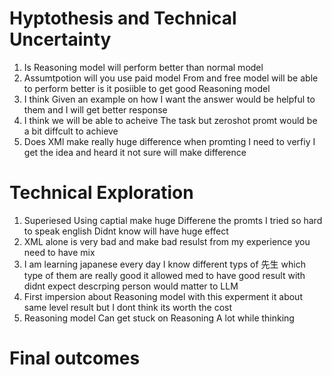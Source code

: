# Hyptothesis and Technical Uncertainty

1. Is Reasoning model  will  perform better than normal model
2. Assumtpotion will you use paid model From and free model will be able to perform better is it posiible to get good Reasoning model 
3. I think Given an example on how I want the answer would be helpful to them and I will get better response
4. I think we will be able to acheive The task but zeroshot promt would be a bit diffcult to achieve
5. Does XMl make really huge difference when promting I need to verfiy I get the idea and heard it not sure will make difference





# Technical Exploration
1. Superiesed Using captial make huge Differene the promts I tried so hard to speak english Didnt know will have huge
effect
2. XML alone is very bad and make bad resulst from my experience you need to have mix  
3. I am learning japanese every day I know different typs of 先生 which type of them are really good it allowed med 
to have good result with didnt expect descrping person would matter to LLM
4. First impersion about  Reasoning model with  this experment it about same level result but I dont think its worth the cost   
5. Reasoning model Can get stuck on Reasoning A lot while thinking


# Final outcomes 